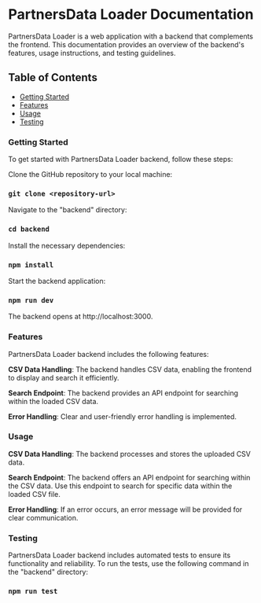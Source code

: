 # PartnersData Loader Documentation

PartnersData Loader is a web application with a backend that complements the frontend. This documentation provides an overview of the backend's features, usage instructions, and testing guidelines.

## Table of Contents

- [Getting Started](#getting-started)
- [Features](#features)
- [Usage](#usage)
- [Testing](#testing)

### Getting Started

To get started with PartnersData Loader backend, follow these steps:

Clone the GitHub repository to your local machine:

### `git clone <repository-url>`

Navigate to the "backend" directory:

### `cd backend`

Install the necessary dependencies:

### `npm install`

Start the backend application:

### `npm run dev`

The backend opens at http://localhost:3000.

### Features

PartnersData Loader backend includes the following features:

**CSV Data Handling**: The backend handles CSV data, enabling the frontend to display and search it efficiently.

**Search Endpoint**: The backend provides an API endpoint for searching within the loaded CSV data.

**Error Handling**: Clear and user-friendly error handling is implemented.

### Usage

**CSV Data Handling**: The backend processes and stores the uploaded CSV data.

**Search Endpoint**: The backend offers an API endpoint for searching within the CSV data. Use this endpoint to search for specific data within the loaded CSV file.

**Error Handling**: If an error occurs, an error message will be provided for clear communication.

### Testing

PartnersData Loader backend includes automated tests to ensure its functionality and reliability. To run the tests, use the following command in the "backend" directory:

### `npm run test`
